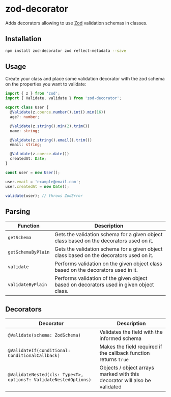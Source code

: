 # zod-decorator

Adds decorators allowing to use [Zod](https://zod.dev/) validation schemas in classes.

## Installation

```bash
npm install zod-decorator zod reflect-metadata --save
```

## Usage

Create your class and place some validation decorator with the zod schema on the properties you want to validate:

```ts
import { z } from 'zod';
import { Validate, validate } from 'zod-decorator';

export class User {
  @Validate(z.coerce.number().int().min(16))
  age?: number;

  @Validate(z.string().min(2).trim())
  name: string;

  @Validate(z.string().email().trim())
  email: string;

  @Validate(z.coerce.date())
  createdAt: Date;
}

const user = new User();

user.email = 'example@email.com';
user.createdAt = new Date();

validate(user); // throws ZodError
```

## Parsing

| Function           | Description                                                                             |
| ------------------ | --------------------------------------------------------------------------------------- |
| `getSchema`        | Gets the validation schema for a given object class based on the decorators used on it. |
| `getSchemaByPlain` | Gets the validation schema for a given object class based on the decorators used on it. |
| `validate`         | Performs validation on the given object class based on the decorators used in it.       |
| `validateByPlain`  | Performs validation of the given object based on decorators used in given object class. |

## Decorators

| Decorator                                                        | Description                                                               |
| ---------------------------------------------------------------- | ------------------------------------------------------------------------- |
| `@Validate(schema: ZodSchema)`                                   | Validates the field with the informed schema                              |
| `@ValidateIf(conditional: ConditionalCallback)`                  | Makes the field required if the callback function returns `true`          |
| `@ValidateNested(cls: Type<T>, options?: ValidateNestedOptions)` | Objects / object arrays marked with this decorator will also be validated |
